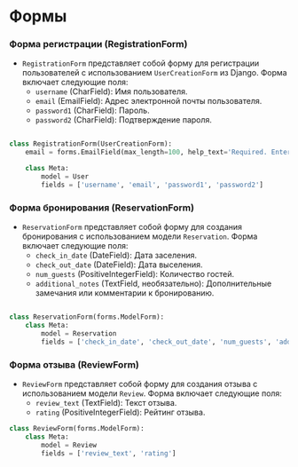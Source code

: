 # Формы

### Форма регистрации (RegistrationForm)

- `RegistrationForm` представляет собой форму для регистрации пользователей с использованием `UserCreationForm` из Django. Форма включает следующие поля:
  - `username` (CharField): Имя пользователя.
  - `email` (EmailField): Адрес электронной почты пользователя.
  - `password1` (CharField): Пароль.
  - `password2` (CharField): Подтверждение пароля.

```python

class RegistrationForm(UserCreationForm):
    email = forms.EmailField(max_length=100, help_text='Required. Enter a valid email address.')

    class Meta:
        model = User
        fields = ['username', 'email', 'password1', 'password2']

```

### Форма бронирования (ReservationForm)

- `ReservationForm` представляет собой форму для создания бронирования с использованием модели `Reservation`. Форма включает следующие поля:
  - `check_in_date` (DateField): Дата заселения.
  - `check_out_date` (DateField): Дата выселения.
  - `num_guests` (PositiveIntegerField): Количество гостей.
  - `additional_notes` (TextField, необязательно): Дополнительные замечания или комментарии к бронированию.

```python

class ReservationForm(forms.ModelForm):
    class Meta:
        model = Reservation
        fields = ['check_in_date', 'check_out_date', 'num_guests', 'additional_notes']

```

### Форма отзыва (ReviewForm)

- `ReviewForm` представляет собой форму для создания отзыва с использованием модели `Review`. Форма включает следующие поля:
  - `review_text` (TextField): Текст отзыва.
  - `rating` (PositiveIntegerField): Рейтинг отзыва.

```python
class ReviewForm(forms.ModelForm):
    class Meta:
        model = Review
        fields = ['review_text', 'rating']
```
